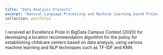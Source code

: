 ```yaml
---
title: "Data Analysis Projects"
excerpt: "Natural Language Processing and Machine Learning based Projects<br/><img src='/images/.jpeg'>"
collection: portfolio
---
```


I received an Excellence Prize in BigData Campus Contest (2020) for developing a location recommendation algorithm for the policy for estabilishing childcare centers based on data analysis, using various machine learning and NLP techniques such as TF-IDF and KNN.
 
